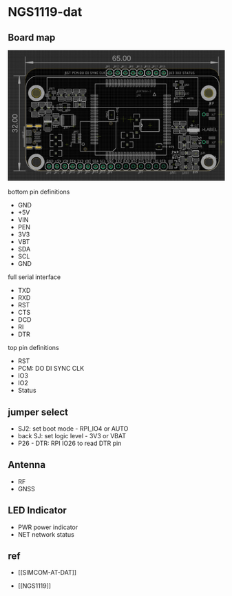 
# NGS1119-dat 


## Board map 

![](2025-03-26-15-31-33.png)

bottom pin definitions 
- GND
- +5V
- VIN
- PEN
- 3V3
- VBT
- SDA
- SCL
- GND
  
full serial interface  
- TXD
- RXD
- RST
- CTS
- DCD
- RI
- DTR 

top pin definitions 
- RST
- PCM: DO DI SYNC CLK
- IO3
- IO2 
- Status 



## jumper select 

- SJ2: set boot mode - RPI_IO4 or AUTO 
- back SJ: set logic level - 3V3 or VBAT 
- P26 - DTR: RPI IO26 to read DTR pin

## Antenna 

- RF
- GNSS

## LED Indicator 

- PWR power indicator 
- NET network status 


## ref 

- [[SIMCOM-AT-DAT]]

- [[NGS1119]]

